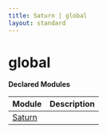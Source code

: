 ```yaml
---
title: Saturn | global
layout: standard
---
```


# global

**Declared Modules**

| Module                         | Description |
|--------------------------------|-------------|
| [Saturn](./global-saturn.html) |             |
